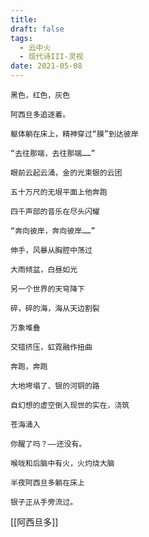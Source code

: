 ```yaml
---
title: 
draft: false
tags:
  - 云中火
  - 现代诗III-灵视
date: 2021-05-08
---
```

	黑色，红色，灰色
	
	阿西旦多追逐着。
	
	躯体躺在床上，精神穿过“膜”到达彼岸
	
	“去往那端，去往那端……”
	
	眼前云起云涌，金的光束银的云团
	
	五十万尺的无垠平面上他奔跑
	
	四千声部的音乐在尽头闪耀
	
	“奔向彼岸，奔向彼岸……”
	
	伸手，风暴从胸腔中荡过
	
	大雨倾盆，白昼如光
	
	另一个世界的天穹降下
	
	碎，碎的海，海从天边割裂
	
	万象堆叠
	
	交错挤压，虹霓融作扭曲
	
	奔跑，奔跑
	
	大地垮塌了、银的河铜的路
	
	自幻想的虚空倒入现世的实在，浇筑
	
	苍海涌入
	
	你醒了吗？——还没有。
	
	喉咙和后脑中有火，火灼烧大脑
	
	半夜阿西旦多躺在床上
	
	银子正从手旁流过。 

[[阿西旦多]]